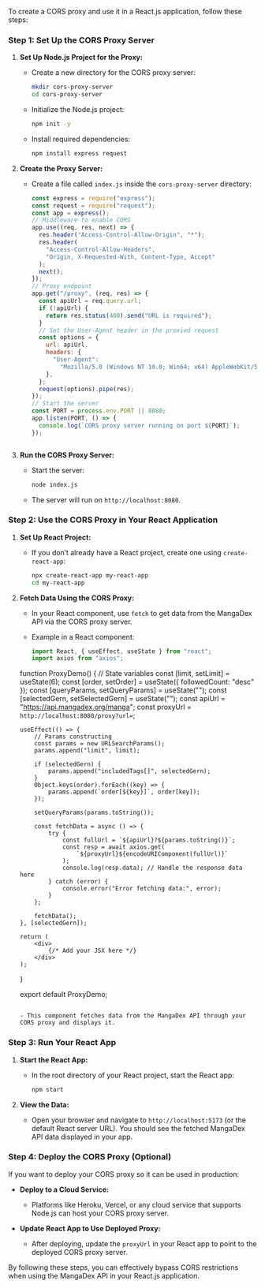To create a CORS proxy and use it in a React.js application, follow these steps:

### Step 1: Set Up the CORS Proxy Server

1. **Set Up Node.js Project for the Proxy:**

   - Create a new directory for the CORS proxy server:
     ```bash
     mkdir cors-proxy-server
     cd cors-proxy-server
     ```
   - Initialize the Node.js project:
     ```bash
     npm init -y
     ```
   - Install required dependencies:
     ```bash
     npm install express request
     ```

2. **Create the Proxy Server:**

   - Create a file called `index.js` inside the `cors-proxy-server` directory:
     ```javascript
     const express = require("express");
     const request = require("request");
     const app = express();
     // Middleware to enable CORS
     app.use((req, res, next) => {
       res.header("Access-Control-Allow-Origin", "*");
       res.header(
         "Access-Control-Allow-Headers",
         "Origin, X-Requested-With, Content-Type, Accept"
       );
       next();
     });
     // Proxy endpoint
     app.get("/proxy", (req, res) => {
       const apiUrl = req.query.url;
       if (!apiUrl) {
         return res.status(400).send("URL is required");
       }
       // Set the User-Agent header in the proxied request
       const options = {
         url: apiUrl,
         headers: {
           "User-Agent":
             "Mozilla/5.0 (Windows NT 10.0; Win64; x64) AppleWebKit/537.36 (KHTML, like Gecko) Chrome/58.0.3029.110 Safari/537.36",
         },
       };
       request(options).pipe(res);
     });
     // Start the server
     const PORT = process.env.PORT || 8080;
     app.listen(PORT, () => {
       console.log(`CORS proxy server running on port ${PORT}`);
     });
     ```

   ```

   ```

3. **Run the CORS Proxy Server:**
   - Start the server:
     ```bash
     node index.js
     ```
   - The server will run on `http://localhost:8080`.

### Step 2: Use the CORS Proxy in Your React Application

1.  **Set Up React Project:**

    - If you don’t already have a React project, create one using `create-react-app`:
      ```bash
      npx create-react-app my-react-app
      cd my-react-app
      ```

2.  **Fetch Data Using the CORS Proxy:**

    - In your React component, use `fetch` to get data from the MangaDex API via the CORS proxy server.
    - Example in a React component:

      ```javascript
      import React, { useEffect, useState } from "react";
      import axios from "axios";
      ```

    function ProxyDemo() {
    // State variables
    const [limit, setLimit] = useState(6);
    const [order, setOrder] = useState({ followedCount: "desc" });
    const [queryParams, setQueryParams] = useState("");
    const [selectedGern, setSelectedGern] = useState("");
    const apiUrl = "https://api.mangadex.org/manga";
    const proxyUrl = `http://localhost:8080/proxy?url=`;

        useEffect(() => {
        	// Params constructing
        	const params = new URLSearchParams();
        	params.append("limit", limit);

        	if (selectedGern) {
        		params.append("includedTags[]", selectedGern);
        	}
        	Object.keys(order).forEach((key) => {
        		params.append(`order[${key}]`, order[key]);
        	});

        	setQueryParams(params.toString());

        	const fetchData = async () => {
        		try {
        			const fullUrl = `${apiUrl}?${params.toString()}`;
        			const resp = await axios.get(
        				`${proxyUrl}${encodeURIComponent(fullUrl)}`
        			);
        			console.log(resp.data); // Handle the response data here
        		} catch (error) {
        			console.error("Error fetching data:", error);
        		}
        	};

        	fetchData();
        }, [selectedGern]);

        return (
        	<div>
        		{/* Add your JSX here */}
        	</div>
        );

    }

    export default ProxyDemo;

    ```

    - This component fetches data from the MangaDex API through your CORS proxy and displays it.
    ```

### Step 3: Run Your React App

1. **Start the React App:**

   - In the root directory of your React project, start the React app:
     ```bash
     npm start
     ```

2. **View the Data:**
   - Open your browser and navigate to `http://localhost:5173` (or the default React server URL). You should see the fetched MangaDex API data displayed in your app.

### Step 4: Deploy the CORS Proxy (Optional)

If you want to deploy your CORS proxy so it can be used in production:

- **Deploy to a Cloud Service:**

  - Platforms like Heroku, Vercel, or any cloud service that supports Node.js can host your CORS proxy server.

- **Update React App to Use Deployed Proxy:**
  - After deploying, update the `proxyUrl` in your React app to point to the deployed CORS proxy server.

By following these steps, you can effectively bypass CORS restrictions when using the MangaDex API in your React.js application.
